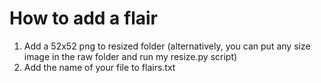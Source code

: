 # How to add a flair

1. Add a 52x52 png to resized folder (alternatively, you can put any size image in the raw folder and run my resize.py script)
2. Add the name of your file to flairs.txt
